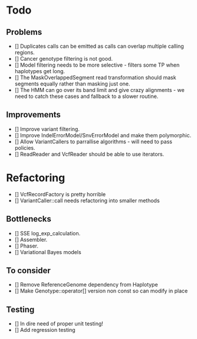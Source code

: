 # Todo

## Problems

- [] Duplicates calls can be emitted as calls can overlap multiple calling regions.
- [] Cancer genotype filtering is not good.
- [] Model filtering needs to be more selective - filters some TP when haplotypes get long.
- [] The MaskOverlappedSegment read transformation should mask segments equally rather than masking just one.
- [] The HMM can go over its band limit and give crazy alignments - we need to catch these cases and fallback to a slower routine.

## Improvements

- [] Improve variant filtering.
- [] Improve IndelErrorModel/SnvErrorModel and make them polymorphic.
- [] Allow VariantCallers to parrallise algorithms - will need to pass policies.
- [] ReadReader and VcfReader should be able to use iterators.

# Refactoring

- [] VcfRecordFactory is pretty horrible
- [] VariantCaller::call needs refactoring into smaller methods

## Bottlenecks

- [] SSE log_exp_calculation.
- [] Assembler.
- [] Phaser.
- [] Variational Bayes models

## To consider

- [] Remove ReferenceGenome dependency from Haplotype
- [] Make Genotype::operator[] version non const so can modify in place

## Testing

- [] In dire need of proper unit testing!
- [] Add regression testing
